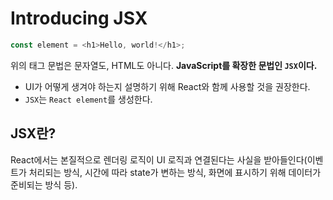 # Introducing JSX

```js
const element = <h1>Hello, world!</h1>;
```

위의 태그 문법은 문자열도, HTML도 아니다. **JavaScript를 확장한 문법인 `JSX`이다.**

- UI가 어떻게 생겨야 하는지 설명하기 위해 React와 함께 사용할 것을 권장한다.
- `JSX`는 `React element`를 생성한다.


## JSX란?

React에서는 본질적으로 렌더링 로직이 UI 로직과 연결된다는 사실을 받아들인다(이벤트가 처리되는 방식, 시간에 따라 state가 변하는 방식, 화면에 표시하기 위해 데이터가 준비되는 방식 등).